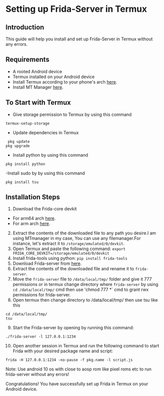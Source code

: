 # Setting up Frida-Server in Termux

## Introduction
This guide will help you install and set up Frida-Server in Termux without any errors.

## Requirements
- A rooted Android device
- Termux installed on your Android device
- Install Termux according to your phone's arch [here](https://apkcombo.com/termux/com.termux/).
- Install MT Manager [here](https://apkcombo.com/mt-manager/bin.mt.plus/).

## To Start with Termux
- Give storage permission to Termux by using this command
 ```
 termux-setup-storage
```
- Update dependencies in Termux
```
 pkg update
pkg upgrade
```
- Install python by using this command
```
pkg install python
```
-Install sudo by by using this command
```
pkg install tsu
```

## Installation Steps
1. Download the Frida-core devkit
- For arm64 arch [here](https://github.com/frida/frida/releases/download/16.0.11/frida-core-devkit-16.0.11-android-arm64.tar.xz).
- For arm arch [here](https://github.com/frida/frida/releases/download/16.0.11/frida-core-devkit-16.0.11-android-arm.tar.xz).
2. Extract the contents of the downloaded file to any path you desire.I am using MTmanager in my case, You can use any filemanager.For instance, let's extract it to `/storage/emulated/0/devkit`.
3. Open Termux and paste the following command: `export FRIDA_CORE_DEVKIT=/storage/emulated/0/devkit`
4. Install frida-tools using python: `pip install frida-tools`
5. Download Frida-server from [here](https://github.com/frida/frida/releases/download/16.0.11/frida-server-16.0.11-android-arm64.xz).
6. Extract the contents of the downloaded file and rename it to `frida-server`.
7. Move the `frida-server` file to `/data/local/tmp/` folder and give it 777 permissions or in termux change directory where `frida-server` by using `cd /data/local/tmp/` cmd then use 'chmod 777 *` cmd to grant rwx permissions for frida-server.
8. Open termux then change directory to /data/local/tmp/ then use tsu like this
```
cd /data/local/tmp/
tsu
``` 
9. Start the Frida-server by opening by running this command:
```
./frida-server -l 127.0.0.1:1234
```
10. Open another session in Termux and run the following command to start Frida with your desired package name and script:
```
frida -H 127.0.0.1:1234 -no-pause -f pkg.name -l script.js
```
Note: Use android 10 os with close to aosp rom like pixel roms etc to run frida-server without any errors!

Congratulations! You have successfully set up Frida in Termux on your Android device.

